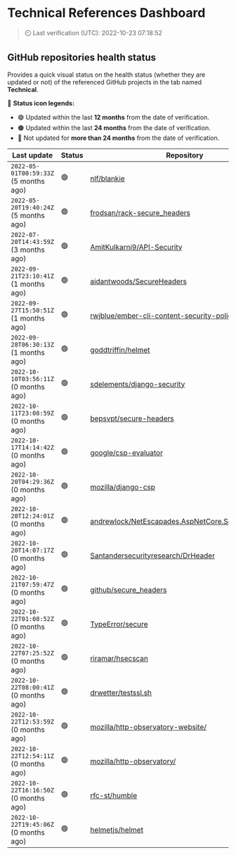 
# Technical References Dashboard

> :timer_clock: Last verification (UTC): 2022-10-23 07:18:52

## GitHub repositories health status

Provides a quick visual status on the health status (whether they are updated or not) of the referenced GitHub projects in the tab named **Technical**.

:speech_balloon: **Status icon legends:**

* :green_circle: Updated within the last **12 months** from the date of verification.
* :orange_circle: Updated within the last **24 months** from the date of verification.
* :red_circle: Not updated for **more than 24 months** from the date of verification.

| Last update | Status | Repository |
| --- | --- | --- |
| `2022-05-01T00:59:33Z` (5 months ago) | :green_circle: | [nlf/blankie](https://github.com/nlf/blankie) |
| `2022-05-20T19:40:24Z` (5 months ago) | :green_circle: | [frodsan/rack-secure_headers](https://github.com/frodsan/rack-secure_headers) |
| `2022-07-20T14:43:59Z` (3 months ago) | :green_circle: | [AmitKulkarni9/API-Security](https://github.com/AmitKulkarni9/API-Security) |
| `2022-09-21T23:10:41Z` (1 months ago) | :green_circle: | [aidantwoods/SecureHeaders](https://github.com/aidantwoods/SecureHeaders) |
| `2022-09-27T15:50:51Z` (1 months ago) | :green_circle: | [rwjblue/ember-cli-content-security-policy/](https://github.com/rwjblue/ember-cli-content-security-policy/) |
| `2022-09-28T06:30:13Z` (1 months ago) | :green_circle: | [goddtriffin/helmet](https://github.com/goddtriffin/helmet) |
| `2022-10-10T03:56:11Z` (0 months ago) | :green_circle: | [sdelements/django-security](https://github.com/sdelements/django-security) |
| `2022-10-11T23:08:59Z` (0 months ago) | :green_circle: | [bepsvpt/secure-headers](https://github.com/bepsvpt/secure-headers) |
| `2022-10-17T14:14:42Z` (0 months ago) | :green_circle: | [google/csp-evaluator](https://github.com/google/csp-evaluator) |
| `2022-10-20T04:29:36Z` (0 months ago) | :green_circle: | [mozilla/django-csp](https://github.com/mozilla/django-csp) |
| `2022-10-20T12:24:01Z` (0 months ago) | :green_circle: | [andrewlock/NetEscapades.AspNetCore.SecurityHeaders](https://github.com/andrewlock/NetEscapades.AspNetCore.SecurityHeaders) |
| `2022-10-20T14:07:17Z` (0 months ago) | :green_circle: | [Santandersecurityresearch/DrHeader](https://github.com/Santandersecurityresearch/DrHeader) |
| `2022-10-21T07:59:47Z` (0 months ago) | :green_circle: | [github/secure_headers](https://github.com/github/secure_headers) |
| `2022-10-22T01:08:52Z` (0 months ago) | :green_circle: | [TypeError/secure](https://github.com/TypeError/secure) |
| `2022-10-22T07:25:52Z` (0 months ago) | :green_circle: | [riramar/hsecscan](https://github.com/riramar/hsecscan) |
| `2022-10-22T08:00:41Z` (0 months ago) | :green_circle: | [drwetter/testssl.sh](https://github.com/drwetter/testssl.sh) |
| `2022-10-22T12:53:59Z` (0 months ago) | :green_circle: | [mozilla/http-observatory-website/](https://github.com/mozilla/http-observatory-website/) |
| `2022-10-22T12:54:11Z` (0 months ago) | :green_circle: | [mozilla/http-observatory/](https://github.com/mozilla/http-observatory/) |
| `2022-10-22T16:16:50Z` (0 months ago) | :green_circle: | [rfc-st/humble](https://github.com/rfc-st/humble) |
| `2022-10-22T19:45:06Z` (0 months ago) | :green_circle: | [helmetjs/helmet](https://github.com/helmetjs/helmet) |

